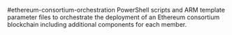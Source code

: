 #ethereum-consortium-orchestration
PowerShell scripts and ARM template parameter files to orchestrate the deployment of an Ethereum consortium blockchain including additional components for each member.
